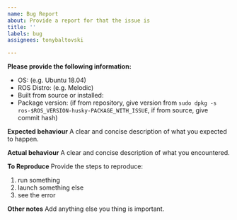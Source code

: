 ```yaml
---
name: Bug Report
about: Provide a report for that the issue is
title: ''
labels: bug
assignees: tonybaltovski

---
```


**Please provide the following information:**
 - OS: (e.g. Ubuntu 18.04)
 - ROS Distro: (e.g. Melodic)
 - Built from source or installed:
 - Package version: (if from repository, give version from `sudo dpkg -s ros-$ROS_VERSION-husky-PACKAGE_WITH_ISSUE`, if from source, give commit hash)

 **Expected behaviour**
 A clear and concise description of what you expected to happen.

 **Actual behaviour**
 A clear and concise description of what you encountered.

**To Reproduce**
Provide the steps to reproduce:
1. run something
2. launch something else
3. see the error


**Other notes**
Add anything else you thing is important.
